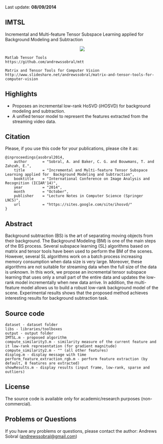 Last update: **08/09/2014**

IMTSL
-----
Incremental and Multi-feature Tensor Subspace Learning applied for Background Modeling and Subtraction

<p align="center"><img src="https://sites.google.com/site/ihosvd/_/rsrc/1405352965295/ihosvd.png" /></p>

```
Matlab Tensor Tools
https://github.com/andrewssobral/mtt

Matrix and Tensor Tools for Computer Vision 
http://www.slideshare.net/andrewssobral/matrix-and-tensor-tools-for-computer-vision
```

Highlights
----------
* Proposes an incremental low-rank HoSVD (iHOSVD) for background modeling and subtraction.
* A unified tensor model to represent the features extracted from the streaming video data.

Citation
---------
Please, if you use this code for your publications, please cite it as:
```
@inproceedings{asobral2014,
    author       = "Sobral, A. and Baker, C. G. and Bouwmans, T. and Zahzah, E.",
    title        = "Incremental and Multi-feature Tensor Subspace Learning applied for  Background Modeling and Subtraction",
    booktitle    = "International Conference on Image Analysis and Recognition (ICIAR'14)",
    year         = "2014",
    month        = "October",
    publisher    = "Lecture Notes in Computer Science (Springer LNCS)",
    url          = "https://sites.google.com/site/ihosvd/"
}
```

Abstract
--------
Background subtraction (BS) is the art of separating moving objects from their background. The Background Modeling (BM) is one of the main steps of the BS process. Several subspace learning (SL) algorithms based on matrix and tensor tools have been used to perform the BM of the scenes. However, several SL algorithms work on a batch process increasing memory consumption when data size is very large. Moreover, these algorithms are not suitable for streaming data when the full size of the data is unknown. In this work, we propose an incremental tensor subspace learning that uses only a small part of the entire data and updates the low-rank model incrementally when new data arrive. In addition, the multi-feature model allows us to build a robust low-rank background model of the scene. Experimental results shows that the proposed method achieves interesting results for background subtraction task.

Source code
-----------
```
dataset - dataset folder
libs - libraries/toolboxes
output - output folder
IMTSL.m - proposed algorithm
compute_similarity3.m - similarity measure of the current feature and it low-rank representation (for gradient magnitude)
compute_similarity2.m - "" (all other features)
displog.m - display message with time
perform_feature_extraction_rgb.m - perform feature extraction (by default, 8 features are extracted)
showResults.m - display results (input frame, low-rank, sparse and outliers)
```

License
-------
The source code is available only for academic/research purposes (non-commercial).

Problems or Questions
---------------------
If you have any problems or questions, please contact the author: Andrews Sobral (andrewssobral@gmail.com)
